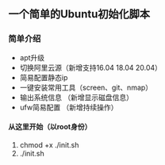 ## 一个简单的Ubuntu初始化脚本


### 简单介绍

* apt升级
* 切换阿里云源（新增支持16.04 18.04 20.04）
* 简易配置静态ip
* 一键安装常用工具（screen、git、nmap）
* 输出系统信息 （新增显示磁盘信息）
* ufw简易配置 （新增持续操作）


#### 从这里开始（以root身份）

1. chmod +x ./init.sh
2. ./init.sh

####

